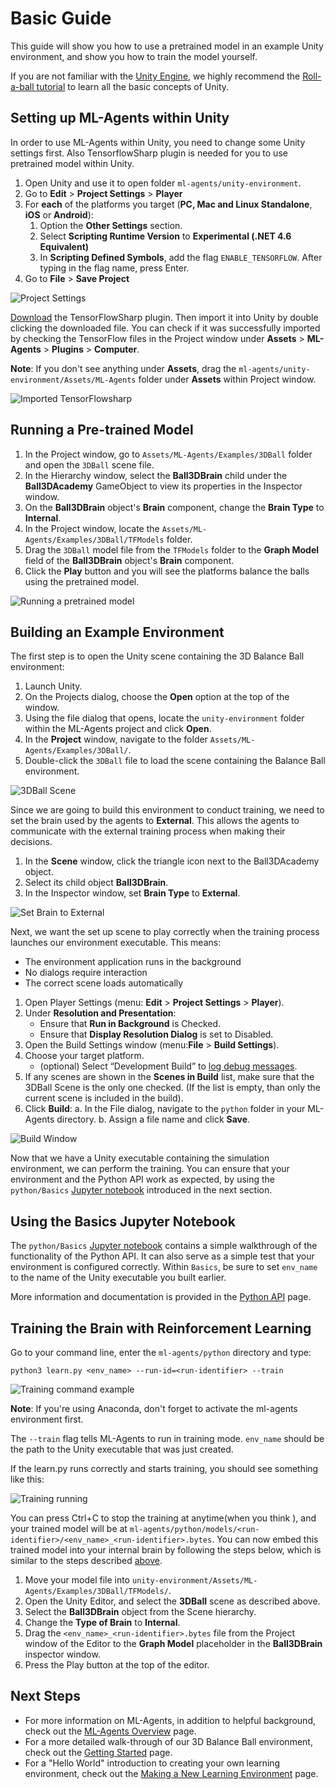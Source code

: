 # Basic Guide

This guide will show you how to use a pretrained model in an example Unity environment, and show you how to train the model yourself.

If you are not familiar with the [Unity Engine](https://unity3d.com/unity),
we highly recommend the [Roll-a-ball tutorial](https://unity3d.com/learn/tutorials/s/roll-ball-tutorial) to learn all the basic concepts of Unity. 

## Setting up ML-Agents within Unity

In order to use ML-Agents within Unity, you need to change some Unity settings first. Also TensorflowSharp plugin is needed for you to use pretrained model within Unity. 

1. Open Unity and use it to open folder `ml-agents/unity-environment`. 
2. Go to **Edit** > **Project Settings** > **Player**
3. For **each** of the platforms you target 
(**PC, Mac and Linux Standalone**, **iOS** or **Android**):
    1. Option the **Other Settings** section.
    2. Select **Scripting Runtime Version** to 
    **Experimental (.NET 4.6 Equivalent)**
    3. In **Scripting Defined Symbols**, add the flag `ENABLE_TENSORFLOW`. 
    After typing in the flag name, press Enter.
4. Go to **File** > **Save Project**

![Project Settings](images/project-settings.png)

[Download](https://s3.amazonaws.com/unity-ml-agents/0.3/TFSharpPlugin.unitypackage) the TensorFlowSharp plugin. Then import it into Unity by double clicking the downloaded file.  You can check if it was successfully imported by checking the TensorFlow files in the Project window under **Assets** > **ML-Agents** > **Plugins** > **Computer**. 

**Note**: If you don't see anything under **Assets**, drag the `ml-agents/unity-environment/Assets/ML-Agents` folder under **Assets** within Project window.

![Imported TensorFlowsharp](images/imported-tensorflowsharp.png)

## Running a Pre-trained Model

1. In the Project window, go to `Assets/ML-Agents/Examples/3DBall` folder and open the `3DBall` scene file. 
2. In the Hierarchy window, select the **Ball3DBrain** child under the **Ball3DAcademy** GameObject to view its properties in the Inspector window.
3. On the **Ball3DBrain** object's **Brain** component, change the **Brain Type** to **Internal**.
4. In the Project window, locate the `Assets/ML-Agents/Examples/3DBall/TFModels` folder.
5. Drag the `3DBall` model file from the `TFModels` folder to the **Graph Model** field of the **Ball3DBrain** object's **Brain** component.
5. Click the **Play** button and you will see the platforms balance the balls using the pretrained model.

![Running a pretrained model](images/running-a-pretrained-model.gif)

## Building an Example Environment

The first step is to open the Unity scene containing the 3D Balance Ball
environment:

1. Launch Unity.
2. On the Projects dialog, choose the **Open** option at the top of the window.
3. Using the file dialog that opens, locate the `unity-environment` folder 
within the ML-Agents project and click **Open**.
4. In the **Project** window, navigate to the folder 
`Assets/ML-Agents/Examples/3DBall/`.
5. Double-click the `3DBall` file to load the scene containing the Balance 
Ball environment.

![3DBall Scene](images/mlagents-Open3DBall.png)

Since we are going to build this environment to conduct training, we need to 
set the brain used by the agents to **External**. This allows the agents to 
communicate with the external training process when making their decisions.

1. In the **Scene** window, click the triangle icon next to the Ball3DAcademy 
object.
2. Select its child object **Ball3DBrain**.
3. In the Inspector window, set **Brain Type** to **External**.

![Set Brain to External](images/mlagents-SetExternalBrain.png)

Next, we want the set up scene to play correctly when the training process 
launches our environment executable. This means:
* The environment application runs in the background
* No dialogs require interaction
* The correct scene loads automatically
 
1. Open Player Settings (menu: **Edit** > **Project Settings** > **Player**).
2. Under **Resolution and Presentation**:
    - Ensure that **Run in Background** is Checked.
    - Ensure that **Display Resolution Dialog** is set to Disabled.
3. Open the Build Settings window (menu:**File** > **Build Settings**).
4. Choose your target platform.
    - (optional) Select “Development Build” to
    [log debug messages](https://docs.unity3d.com/Manual/LogFiles.html).
5. If any scenes are shown in the **Scenes in Build** list, make sure that 
the 3DBall Scene is the only one checked. (If the list is empty, than only the 
current scene is included in the build).
6. Click **Build**:
    a. In the File dialog, navigate to the `python` folder in your ML-Agents 
    directory.
    b. Assign a file name and click **Save**.

![Build Window](images/mlagents-BuildWindow.png)

Now that we have a Unity executable containing the simulation environment, we 
can perform the training. You can ensure that your environment and the Python 
API work as expected, by using the `python/Basics` 
[Jupyter notebook](Background-Jupyter.md) introduced in the next section.

## Using the Basics Jupyter Notebook

The `python/Basics` [Jupyter notebook](Background-Jupyter.md) contains a 
simple walkthrough of the functionality of the Python 
API. It can also serve as a simple test that your environment is configured
correctly. Within `Basics`, be sure to set `env_name` to the name of the 
Unity executable you built earlier.

More information and documentation is provided in the 
[Python API](Python-API.md) page.

## Training the Brain with Reinforcement Learning

Go to your command line, enter the `ml-agents/python` directory and type: 

```
python3 learn.py <env_name> --run-id=<run-identifier> --train 
```

![Training command example](images/training-command-example.png)

**Note**: If you're using Anaconda, don't forget to activate the ml-agents environment first.

The `--train` flag tells ML-Agents to run in training mode. `env_name` should be the path to the Unity executable that was just created. 

If the learn.py runs correctly and starts training, you should see something like this:

![Training running](images/training-running.png)

You can press Ctrl+C to stop the training at anytime(when you think ), and your trained model will be at `ml-agents/python/models/<run-identifier>/<env_name>_<run-identifier>.bytes`. You can now embed this trained model into your internal brain by following the steps below, which is similar to the steps described [above](#play-an-example-environment-using-pretrained-model). 

1. Move your model file into 
`unity-environment/Assets/ML-Agents/Examples/3DBall/TFModels/`.
2. Open the Unity Editor, and select the **3DBall** scene as described above.
3. Select the **Ball3DBrain** object from the Scene hierarchy.
4. Change the **Type of Brain** to **Internal**.
5. Drag the `<env_name>_<run-identifier>.bytes` file from the Project window of the Editor
to the **Graph Model** placeholder in the **Ball3DBrain** inspector window.
6. Press the Play button at the top of the editor.

## Next Steps

* For more information on ML-Agents, in addition to helpful background, check out the [ML-Agents Overview](ML-Agents-Overview.md) page.
* For a more detailed walk-through of our 3D Balance Ball environment, check out the [Getting Started](Getting-Started-with-Balance-Ball.md) page.
* For a "Hello World" introduction to creating your own learning environment, check out the [Making a New Learning Environment](Learning-Environment-Create-New.md) page.
